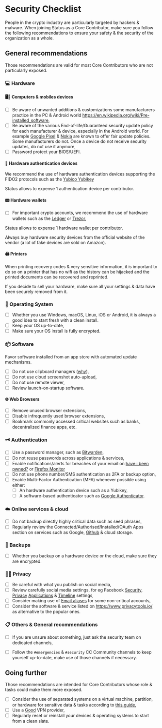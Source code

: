 # Security Checklist

People in the crypto industry are particularly targeted by hackers & malware. When joining Status as a Core Contributor, make sure you follow the following recommendations to ensure your safety & the security of the organization as a whole.

## General recommendations

Those recommendations are valid for most Core Contributors who are not particularly exposed.

### 💻 Hardware

#### 🖥️📱 Computers & mobiles devices
- [ ] Be aware of unwanted additions & customizations some manufacturers practice in the PC & Android world https://en.wikipedia.org/wiki/Pre-installed_software,
- [ ] Be aware of the various End-of-life/Guaranteed security update policy for each manufacturer & device, especially in the Android world. For example [Google Pixel](https://support.google.com/pixelphone/answer/4457705?hl=en) & [Nokia](https://www.nokia.com/phones/en_int/security-updates) are known to offer fair update policies. Some manufacturers do not. Once a device do not receive security updates, do not use it anymore,
- [ ] Password protect your BIOS/UEFI.

#### 🔑 Hardware authentication devices

We recommend the use of hardware authentication devices supporting the FIDO2 protocols such as the [Yubico Yubikey](https://en.wikipedia.org/wiki/YubiKey)

Status allows to expense 1 authentication device per contributor.

#### 📟 Hardware wallets

- [ ] For important crypto accounts, we recommend the use of hardware wallets such as the [Ledger](https://www.ledger.com/) or [Trezor](https://trezor.io/),

Status allows to expense 1 hardware wallet per contributor.

Always buy hardware security devices from the official website of the vendor (a lot of fake devices are sold on Amazon).

#### 🖨️ Printers

When printing recovery codes & very sensitive information, 
it is important to do so on a printer that has no wifi as the history can be hijacked and the printed documents can be recovered and reprinted.


If you decide to sell your hardware, make sure all your settings & data have been securely removed from it.

### 🐧 Operating System

- [ ] Whether you use Windows, macOS, Linux, iOS or Android, it is always a good idea to start fresh with a clean install.
- [ ] Keep your OS up-to-date,
- [ ] Make sure your OS install is fully encrypted. 

### 📦 Software

Favor software installed from an app store with automated update mechanisms.

- [ ] Do not use clipboard managers ([why](https://coinjournal.net/pc-malware-steals-funds-modifying-ethereum-addresses/)),
- [ ] Do not use cloud screenshot auto-upload,
- [ ] Do not use remote viewer,
- [ ] Review launch-on-startup software.

#### 🌐 Web Browsers

- [ ] Remove unused browser extensions,
- [ ] Disable infrequently used browser extensions,
- [ ] Bookmark commonly accessed critical websites such as banks, decentralized finance apps, etc.

### 🗝️ Authentication

- [ ] Use a password manager, such as [Bitwarden](https://bitwarden.com),
- [ ] Do not reuse passwords across applications & services,
- [ ] Enable notifications/alerts for breaches of your email on [have i been pwned?](https://haveibeenpwned.com/) or [Firefox Monitor](https://monitor.firefox.com/)
- [ ] Do not use phone number/SMS authentication as 2FA or backup option,
- [ ] Enable Multi-Factor Authentication (MFA) whenever possible using either:
  - [ ] An hardware authentication device such as a Yubikey,
  - [ ] A software-based authenticator such as [Google Authenticator](https://en.wikipedia.org/wiki/Google_Authenticator).

### ☁️ Online services & cloud

- [ ] Do not backup directly highly critical data such as seed phrases,
- [ ] Regularly review the Connected/Authorised/Installed/OAuth Apps section on services such as Google, [Github](https://github.com/settings/installations) & cloud storage.

### 💽 Backups

- [ ] Whether you backup on a hardware device or the cloud, make sure they are encrypted. 

### 🕵🏻 Privacy

- [ ] Be careful with what you publish on social media,
- [ ] Review carefully social media settings, for eg Facebook [Security](https://www.facebook.com/settings?tab=security), [Privacy](https://www.facebook.com/settings?tab=privacy) [Applications](https://www.facebook.com/settings?tab=applications) & [Timeline](https://www.facebook.com/settings?tab=timeline) settings,
- [ ] Consider making use of [Email aliases](https://www.privacytools.io/#email-alias) for some non-critical accounts,
- [ ] Consider the software & service listed on https://www.privacytools.io/ as alternative to the popular ones.

### 📋 Others & General recommendations

- [ ] If you are unsure about something, just ask the security team on dedicated channels,
- [ ] Follow the `#emergencies` & `#security` CC Community channels to keep yourself up-to-date, make use of those channels if necessary.


## Going further 

Those recommendations are intended for Core Contributors whose role & tasks could make them more exposed.

- [ ] Consider the use of separated systems on a virtual machine, partition, or hardware for sensitive data & tasks according to [this guide](https://github.com/status-im/status-security/blob/master/drafts/linux-recommendations.md),
- [ ] Use a [Good](https://www.privacytools.io/#vpn) VPN provider,
- [ ] Regularly reset or reinstall your devices & operating systems to start from a clean slate.
